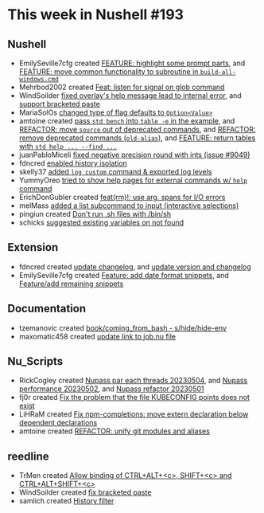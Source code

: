 # This week in Nushell #193

## Nushell

- EmilySeville7cfg created [FEATURE: highlight some prompt parts](https://github.com/nushell/nushell/pull/9094), and [FEATURE: move common functionality to subroutine in `build-all-windows.cmd`](https://github.com/nushell/nushell/pull/9093)
- Mehrbod2002 created [Feat: listen for signal on glob command](https://github.com/nushell/nushell/pull/9088)
- WindSoilder [fixed overlay's help message lead to internal error](https://github.com/nushell/nushell/pull/9087), and [support bracketed paste](https://github.com/nushell/nushell/pull/8907)
- MariaSolOs [changed type of flag defaults to `Option<Value>`](https://github.com/nushell/nushell/pull/9085)
- amtoine created [pass `std bench` into `table -e` in the example](https://github.com/nushell/nushell/pull/9075), and [REFACTOR: move `source` out of deprecated commands](https://github.com/nushell/nushell/pull/9060), and [REFACTOR: remove deprecated commands (`old-alias`)](https://github.com/nushell/nushell/pull/9056), and [FEATURE: return tables with `std help ... --find ...`](https://github.com/nushell/nushell/pull/9040)
- juanPabloMiceli [fixed negative precision round with ints (issue #9049)](https://github.com/nushell/nushell/pull/9073)
- fdncred [enabled history isolation](https://github.com/nushell/nushell/pull/9063)
- skelly37 [added `log custom` command & exported log levels](https://github.com/nushell/nushell/pull/9055)
- YummyOreo [tried to show help pages for external commands w/ `help` command](https://github.com/nushell/nushell/pull/9025)
- ErichDonGubler created [feat(rm)!: use arg. spans for I/O errors](https://github.com/nushell/nushell/pull/8964)
- melMass [added a list subcommand to input (interactive selections)](https://github.com/nushell/nushell/pull/8963)
- pingiun created [Don't run .sh files with /bin/sh](https://github.com/nushell/nushell/pull/8951)
- schicks [suggested existing variables on not found](https://github.com/nushell/nushell/pull/8902)

## Extension

- fdncred created [update changelog](https://github.com/nushell/vscode-nushell-lang/pull/124), and [update version and changelog](https://github.com/nushell/vscode-nushell-lang/pull/118)
- EmilySeville7cfg created [Feature: add date format snippets](https://github.com/nushell/vscode-nushell-lang/pull/121), and [Feature/add remaining snippets](https://github.com/nushell/vscode-nushell-lang/pull/119)

## Documentation

- tzemanovic created [book/coming_from_bash - s/hide/hide-env](https://github.com/nushell/nushell.github.io/pull/900)
- maxomatic458 created [update link to job.nu file](https://github.com/nushell/nushell.github.io/pull/897)

## Nu_Scripts

- RickCogley created [Nupass par each threads 20230504](https://github.com/nushell/nu_scripts/pull/477), and [Nupass performance 20230502](https://github.com/nushell/nu_scripts/pull/474), and [Nupass refactor 20230501](https://github.com/nushell/nu_scripts/pull/473)
- fj0r created [Fix the problem that the file KUBECONFIG points does not exist](https://github.com/nushell/nu_scripts/pull/476)
- LiHRaM created [Fix npm-completions: move extern declaration below dependent declarations](https://github.com/nushell/nu_scripts/pull/475)
- amtoine created [REFACTOR: unify git modules and aliases](https://github.com/nushell/nu_scripts/pull/472)

## reedline

- TrMen created [Allow binding of CTRL+ALT+\<c\>, SHIFT+\<c\> and CTRL+ALT+SHIFT+\<c\>](https://github.com/nushell/reedline/pull/580)
- WindSoilder created [fix bracketed paste](https://github.com/nushell/reedline/pull/577)
- samlich created [History filter](https://github.com/nushell/reedline/pull/566)
